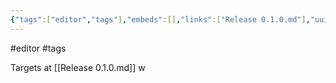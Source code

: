 ```yaml
---
{"tags":["editor","tags"],"embeds":[],"links":["Release 0.1.0.md"],"uuid":"c9715530-9dde-4669-a5e5-2b748042982f","todos":{"done":[],"pending":[]}}
---
```

#editor #tags

Targets at [[Release 0.1.0.md]]
w